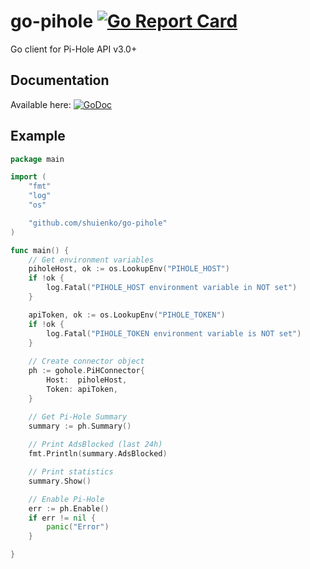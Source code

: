 # go-pihole [![Go Report Card](https://goreportcard.com/badge/github.com/shuienko/go-pihole)](https://goreportcard.com/report/github.com/shuienko/go-pihole)
Go client for Pi-Hole API v3.0+

## Documentation
Available here: [![GoDoc](https://godoc.org/github.com/shuienko/go-pihole?status.svg)](https://godoc.org/github.com/shuienko/go-pihole)

## Example
```go
package main

import (
	"fmt"
	"log"
	"os"

	"github.com/shuienko/go-pihole"
)

func main() {
	// Get environment variables
	piholeHost, ok := os.LookupEnv("PIHOLE_HOST")
	if !ok {
		log.Fatal("PIHOLE_HOST environment variable in NOT set")
	}

	apiToken, ok := os.LookupEnv("PIHOLE_TOKEN")
	if !ok {
		log.Fatal("PIHOLE_TOKEN environment variable is NOT set")
	}
    
    // Create connector object
	ph := gohole.PiHConnector{
		Host:  piholeHost,
		Token: apiToken,
	}

    // Get Pi-Hole Summary
    summary := ph.Summary()
    
    // Print AdsBlocked (last 24h)
    fmt.Println(summary.AdsBlocked)

    // Print statistics
    summary.Show()

    // Enable Pi-Hole
    err := ph.Enable()
    if err != nil {
        panic("Error")
    }

}
```
